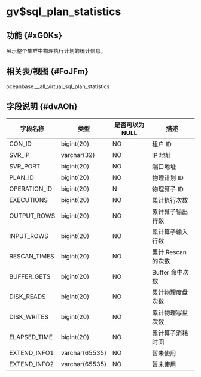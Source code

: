 gv$sql_plan_statistics 
===========================================



功能 {#xG0Ks}
-----------

展示整个集群中物理执行计划的统计信息。

相关表/视图 {#FoJFm}
---------------

oceanbase.__all_virtual_sql_plan_statistics

字段说明 {#dvAOh}
-------------



|   **字段名称**   |     **类型**     | **是否可以为 NULL** |    **描述**     |
|--------------|----------------|----------------|---------------|
| CON_ID       | bigint(20)     | NO             | 租户 ID         |
| SVR_IP       | varchar(32)    | NO             | IP 地址         |
| SVR_PORT     | bigint(20)     | NO             | 端口地址          |
| PLAN_ID      | bigint(20)     | NO             | 物理计划 ID       |
| OPERATION_ID | bigint(20)     | N              | 物理算子 ID       |
| EXECUTIONS   | bigint(20)     | NO             | 累计执行次数        |
| OUTPUT_ROWS  | bigint(20)     | NO             | 累计算子输出行数      |
| INPUT_ROWS   | bigint(20)     | NO             | 累计算子输入行数      |
| RESCAN_TIMES | bigint(20)     | NO             | 累计 Rescan 的次数 |
| BUFFER_GETS  | bigint(20)     | NO             | Buffer 命中次数   |
| DISK_READS   | bigint(20)     | NO             | 累计物理度盘次数      |
| DISK_WRITES  | bigint(20)     | NO             | 累计物理写盘次数      |
| ELAPSED_TIME | bigint(20)     | NO             | 累计算子消耗时间      |
| EXTEND_INFO1 | varchar(65535) | NO             | 暂未使用          |
| EXTEND_INFO2 | varchar(65535) | NO             | 暂未使用          |


